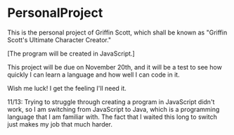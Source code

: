 # PersonalProject
This is the personal project of Griffin Scott, which shall be known as "Griffin Scott's Ultimate Character Creator."

[The program will be created in JavaScript.]

This project will be due on November 20th, and it will be a test to see how quickly I can learn a language and how well I can code in it.

Wish me luck! I get the feeling I'll need it.

11/13: Trying to struggle through creating a program in JavaScript didn't work, so I am switching from JavaScript to Java, which is a programming language that I am familiar with. The fact that I waited this long to switch just makes my job that much harder.
